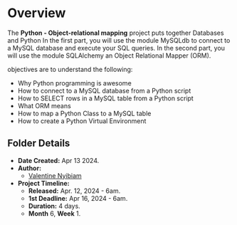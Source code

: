 # Overview #

The **Python - Object-relational mapping** project puts
together Databases and Python
In the first part, you will use the module MySQLdb to connect
to a MySQL database and execute your SQL queries.
In the second part, you will use the module SQLAlchemy an
Object Relational Mapper (ORM).

objectives are to understand the following:
- Why Python programming is awesome
- How to connect to a MySQL database from a Python script
- How to SELECT rows in a MySQL table from a Python script
- What ORM means
- How to map a Python Class to a MySQL table
- How to create a Python Virtual Environment

## Folder Details ###
- **Date Created:** Apr 13 2024.
- **Author:** 
	- [Valentine Nyibiam](https.//github.com/ValentineNyibiam)
- **Project Timeline:**
  - **Released:** Apr. 12, 2024 - 6am.
  - **1st Deadline:** Apr 16, 2024 - 6am.
  - **Duration:** 4 days.
  - **Month** 6, **Week** 1.

